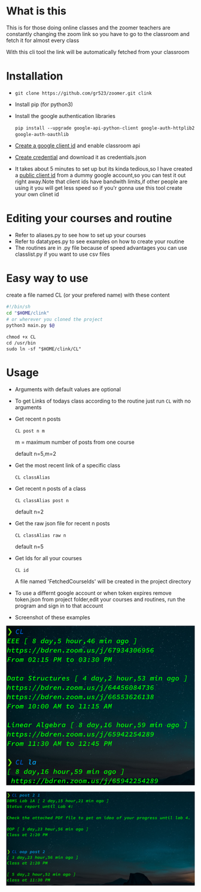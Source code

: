 # What is this
This is for those doing online classes and the zoomer teachers are constantly changing the zoom link so you have to go to the classroom and fetch it for almost every class

With this cli tool the link will be automatically fetched from your classroom


# Installation
- `git clone https://github.com/gr523/zoomer.git clink`
- Install pip (for python3)
- Install the google authentication libraries

  `pip install --upgrade google-api-python-client google-auth-httplib2 google-auth-oauthlib`
- [Create a google client id](https://developers.google.com/workspace/guides/create-project) and enable classroom api
- [Create credential](https://developers.google.com/workspace/guides/create-credentials) and download it as credentials.json
- It takes about 5 minutes to set up but its kinda tedious,so I have created a  [public client id](https://drive.google.com/file/d/1w5SAoNxBRKrdYYmWM0-jWIAoVCD-YHbU) from a dummy google account,so you can test it out right away.Note that client ids have bandwith limits,if other people are using it you will get less speed so if you'r gonna use this tool create your own clinet id

# Editing your courses and routine
- Refer to aliases.py to see how to set up your courses 
- Refer to datatypes.py to see examples on how to create your routine
- The routines are in .py file because of speed advantages you can use classlist.py if you want to use csv files


# Easy way to use
create a file named CL (or your prefered name) with these content
```bash
#!/bin/sh
cd "$HOME/clink"
# or wherever you cloned the project
python3 main.py $@ 
```
```
chmod +x CL
cd /usr/bin
sudo ln -sf "$HOME/clink/CL"
```

# Usage
- Arguments with default values are optional

- To get Links of todays class according to the routine
  just run `CL` with no arguments

- Get recent n posts

  `CL post n m`

  m = maximum number of posts from one course

  default n=5,m=2

- Get the most recent link of a specific class

  `CL classAlias`
  
- Get recent n posts of a class
 
  `CL classAlias post n`

  default n=2

- Get the raw json file for recent n posts

  `CL classAlias raw n`

  default n=5

- Get Ids for all your courses

  `CL id`

  A file named 'FetchedCourseIds' will be created in the project directory

- To use a differnt google account or when token expires remove token.json from project folder,edit your courses and routines, run the program and sign in to that account 

- Screenshot of these examples

![Alt](Screenshots/links.png)

![Alt](Screenshots/posts.png)
